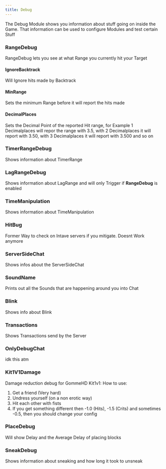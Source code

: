 ```yaml
---
title: Debug
---
```

The Debug Module shows you information about stuff going on inside the Game. That information can be used to configure Modules and test certain Stuff

### RangeDebug
RangeDebug lets you see at what Range you currently hit your Target

#### IgnoreBacktrack
Will Ignore hits made by Backtrack

#### MinRange
Sets the minimum Range before it will report the hits made

#### DecimalPlaces
Sets the Decimal Point of the reported Hit range, for Example 1 Decimalplaces will repor the range with 3.5, with 2 Decimalplaces it will report with 3.50, with 3 Decimalplaces it will report with 3.500 and so on

### TimerRangeDebug
Shows information about TimerRange

### LagRangeDebug
Shows information about LagRange and will only Trigger if **RangeDebug** is enabled

### TimeManipulation
Shows information about TimeManipulation

### HitBug
Former Way to check on Intave servers if you mitigate. Doesnt Work anymore

### ServerSideChat
Shows infos about the ServerSideChat

### SoundName
Prints out all the Sounds that are happening around you into Chat

### Blink
Shows info about Blink

### Transactions
Shows Transactions send by the Server

### OnlyDebugChat
idk this atm

### Kit1V1Damage
Damage reduction debug for GommeHD Kit1v1:
How to use:
1. Get a friend (Very hard)
2. Undress yourself (on a non erotic way)
3. Hit each other with fists
4. If you get something different then -1.0 (Hits), -1.5 (Crits) and sometimes -0.5, then you should change your config 

### PlaceDebug
Will show Delay and the Average Delay of placing blocks

### SneakDebug
Shows information about sneaking and how long it took to unsneak

